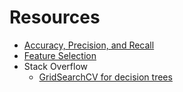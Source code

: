 # Resources

* [Accuracy, Precision, and Recall](http://blog.exsilio.com/all/accuracy-precision-recall-f1-score-interpretation-of-performance-measures/)
* [Feature Selection](https://machinelearningmastery.com/an-introduction-to-feature-selection/)
* Stack Overflow
    * [GridSearchCV for decision trees](https://stackoverflow.com/questions/31161637/grid-search-cross-validation-in-sklearn/31162095#31162095)
